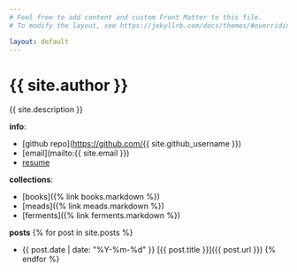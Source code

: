 ```yaml
---
# Feel free to add content and custom Front Matter to this file.
# To modify the layout, see https://jekyllrb.com/docs/themes/#overriding-theme-defaults

layout: default
---
```


# {{ site.author }}

{{ site.description }}

**info**:
- [github repo](https://github.com/{{ site.github_username }}) 
- [email](mailto:{{ site.email }})
- [resume](https://github.com/zachchurchill/zachchurchill/blob/main/professional/default_resume.pdf)

**collections**:
- [books]({% link books.markdown %})
- [meads]({% link meads.markdown %})
- [ferments]({% link ferments.markdown %})

**posts**
{% for post in site.posts %}
- {{ post.date | date: "%Y-%m-%d" }} [{{ post.title }}]({{ post.url }})
{% endfor %}
